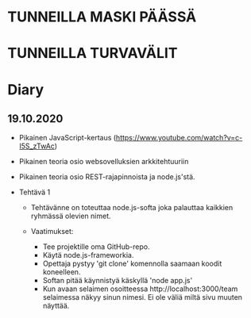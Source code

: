 
<h1>TUNNEILLA MASKI PÄÄSSÄ</h1>
<h1>TUNNEILLA TURVAVÄLIT</h1>

<h1>Diary</h1>

<h2>19.10.2020</h2>

* Pikainen JavaScript-kertaus (https://www.youtube.com/watch?v=c-I5S_zTwAc)
* Pikainen teoria osio websovelluksien arkkitehtuuriin
* Pikainen teoria osio REST-rajapinnoista ja node.js'stä.

* Tehtävä 1
    * Tehtävänne on toteuttaa node.js-softa joka palauttaa kaikkien ryhmässä olevien nimet.
  
    * Vaatimukset:
        * Tee projektille oma GitHub-repo.
        * Käytä node.js-frameworkia.
        * Opettaja pystyy 'git clone' komennolla saamaan koodit koneelleen.
        * Softan pitää käynnistyä käskyllä 'node app.js'
        * Kun avaan selaimen osoitteessa http://localhost:3000/team selaimessa näkyy sinun nimesi. Ei ole väliä miltä sivu muuten näyttää. 